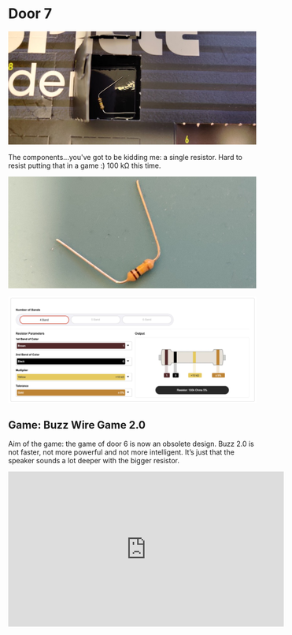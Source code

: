 # Door 7

![door](door.jpg)

The components...you've got to be kidding me: a single resistor. Hard to resist putting that in a game :) 100 k&#8486; this time.

![components](components.jpg)

![resist100k](resist100k.png)

## Game: Buzz Wire Game 2.0

Aim of the game: the game of door 6 is now an obsolete design. Buzz 2.0 is not faster, not more powerful and not more intelligent. It’s just that the speaker sounds a lot deeper with the bigger resistor.

<iframe width="560" height="315" src="https://www.youtube.com/embed/uagBLpJ4bvg" frameborder="0" allow="accelerometer; autoplay; encrypted-media; gyroscope; picture-in-picture" allowfullscreen></iframe>